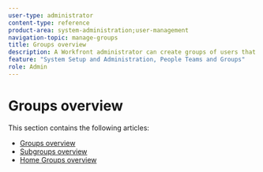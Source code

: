 ```yaml
---
user-type: administrator
content-type: reference
product-area: system-administration;user-management
navigation-topic: manage-groups
title: Groups overview
description: A Workfront administrator can create groups of users that coincide with your departmental structure. Groups are similar to but distinct from teams and companies. The Workfront administrator grants groups the access to the Workfront areas where they need to work and communicate. Each group can then keep their Workfront information such as users, templates, and custom forms, and projects separate from those of other departments. At least one group administrator is required for every group. Group administrators can use the Groups page to manage their groups in one place. You can create up to 14 levels of subgroups under one group.
feature: "System Setup and Administration, People Teams and Groups"
role: Admin
---
```


# Groups overview

This section contains the following articles:

* [Groups overview](../../../administration-and-setup/manage-groups/groups-overview/groups.md) 
* [Subgroups overview](../../../administration-and-setup/manage-groups/groups-overview/subgroups.md) 
* [Home Groups overview](../../../administration-and-setup/manage-groups/groups-overview/home-groups.md)

